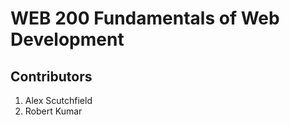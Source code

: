 <html>
  <h1>WEB 200 Fundamentals of Web Development</h1>
  <h2>Contributors</h2>
  <ol>
    <li>
      Alex Scutchfield
    </li>
    <li>
      Robert Kumar
    </li>
  </ol>
